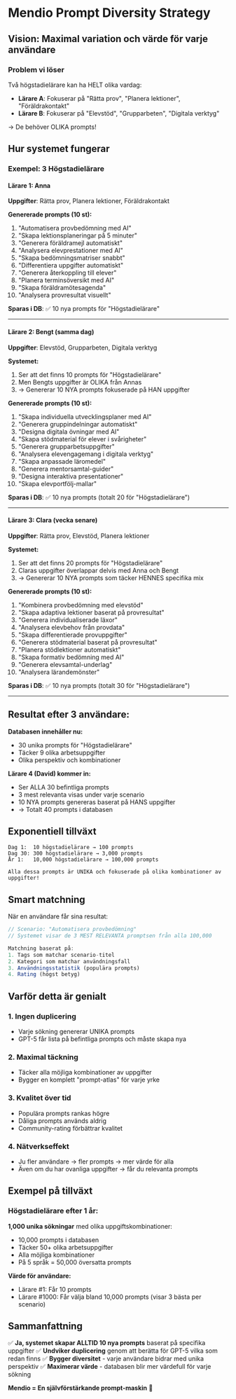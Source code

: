 # Mendio Prompt Diversity Strategy

## Vision: Maximal variation och värde för varje användare

### Problem vi löser
Två högstadielärare kan ha HELT olika vardag:
- **Lärare A**: Fokuserar på "Rätta prov", "Planera lektioner", "Föräldrakontakt"
- **Lärare B**: Fokuserar på "Elevstöd", "Grupparbeten", "Digitala verktyg"

→ De behöver OLIKA prompts!

## Hur systemet fungerar

### Exempel: 3 Högstadielärare

#### Lärare 1: Anna
**Uppgifter**: Rätta prov, Planera lektioner, Föräldrakontakt

**Genererade prompts (10 st):**
1. "Automatisera provbedömning med AI"
2. "Skapa lektionsplaneringar på 5 minuter"
3. "Generera föräldramejl automatiskt"
4. "Analysera elevprestationer med AI"
5. "Skapa bedömningsmatriser snabbt"
6. "Differentiera uppgifter automatiskt"
7. "Generera återkoppling till elever"
8. "Planera terminsöversikt med AI"
9. "Skapa föräldramötesagenda"
10. "Analysera provresultat visuellt"

**Sparas i DB**: ✅ 10 nya prompts för "Högstadielärare"

---

#### Lärare 2: Bengt (samma dag)
**Uppgifter**: Elevstöd, Grupparbeten, Digitala verktyg

**Systemet:**
1. Ser att det finns 10 prompts för "Högstadielärare"
2. Men Bengts uppgifter är OLIKA från Annas
3. → Genererar 10 NYA prompts fokuserade på HAN uppgifter

**Genererade prompts (10 st):**
1. "Skapa individuella utvecklingsplaner med AI"
2. "Generera gruppindelningar automatiskt"
3. "Designa digitala övningar med AI"
4. "Skapa stödmaterial för elever i svårigheter"
5. "Generera grupparbetsuppgifter"
6. "Analysera elevengagemang i digitala verktyg"
7. "Skapa anpassade läromedel"
8. "Generera mentorsamtal-guider"
9. "Designa interaktiva presentationer"
10. "Skapa elevportfölj-mallar"

**Sparas i DB**: ✅ 10 nya prompts (totalt 20 för "Högstadielärare")

---

#### Lärare 3: Clara (vecka senare)
**Uppgifter**: Rätta prov, Elevstöd, Planera lektioner

**Systemet:**
1. Ser att det finns 20 prompts för "Högstadielärare"
2. Claras uppgifter överlappar delvis med Anna och Bengt
3. → Genererar 10 NYA prompts som täcker HENNES specifika mix

**Genererade prompts (10 st):**
1. "Kombinera provbedömning med elevstöd"
2. "Skapa adaptiva lektioner baserat på provresultat"
3. "Generera individualiserade läxor"
4. "Analysera elevbehov från provdata"
5. "Skapa differentierade provuppgifter"
6. "Generera stödmaterial baserat på provresultat"
7. "Planera stödlektioner automatiskt"
8. "Skapa formativ bedömning med AI"
9. "Generera elevsamtal-underlag"
10. "Analysera lärandemönster"

**Sparas i DB**: ✅ 10 nya prompts (totalt 30 för "Högstadielärare")

---

## Resultat efter 3 användare:

**Databasen innehåller nu:**
- 30 unika prompts för "Högstadielärare"
- Täcker 9 olika arbetsuppgifter
- Olika perspektiv och kombinationer

**Lärare 4 (David) kommer in:**
- Ser ALLA 30 befintliga prompts
- 3 mest relevanta visas under varje scenario
- 10 NYA prompts genereras baserat på HANS uppgifter
- → Totalt 40 prompts i databasen

## Exponentiell tillväxt

```
Dag 1:  10 högstadielärare → 100 prompts
Dag 30: 300 högstadielärare → 3,000 prompts
År 1:   10,000 högstadielärare → 100,000 prompts

Alla dessa prompts är UNIKA och fokuserade på olika kombinationer av uppgifter!
```

## Smart matchning

När en användare får sina resultat:
```typescript
// Scenario: "Automatisera provbedömning"
// Systemet visar de 3 MEST RELEVANTA promptsen från alla 100,000

Matchning baserat på:
1. Tags som matchar scenario-titel
2. Kategori som matchar användningsfall
3. Användningsstatistik (populära prompts)
4. Rating (högst betyg)
```

## Varför detta är genialt

### 1. Ingen duplicering
- Varje sökning genererar UNIKA prompts
- GPT-5 får lista på befintliga prompts och måste skapa nya

### 2. Maximal täckning
- Täcker alla möjliga kombinationer av uppgifter
- Bygger en komplett "prompt-atlas" för varje yrke

### 3. Kvalitet över tid
- Populära prompts rankas högre
- Dåliga prompts används aldrig
- Community-rating förbättrar kvalitet

### 4. Nätverkseffekt
- Ju fler användare → fler prompts → mer värde för alla
- Även om du har ovanliga uppgifter → får du relevanta prompts

## Exempel på tillväxt

### Högstadielärare efter 1 år:

**1,000 unika sökningar** med olika uppgiftskombinationer:
- 10,000 prompts i databasen
- Täcker 50+ olika arbetsuppgifter
- Alla möjliga kombinationer
- På 5 språk = 50,000 översatta prompts

**Värde för användare:**
- Lärare #1: Får 10 prompts
- Lärare #1000: Får välja bland 10,000 prompts (visar 3 bästa per scenario)

## Sammanfattning

✅ **Ja, systemet skapar ALLTID 10 nya prompts** baserat på specifika uppgifter
✅ **Undviker duplicering** genom att berätta för GPT-5 vilka som redan finns
✅ **Bygger diversitet** - varje användare bidrar med unika perspektiv
✅ **Maximerar värde** - databasen blir mer värdefull för varje sökning

**Mendio = En självförstärkande prompt-maskin** 🚀
